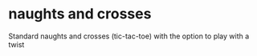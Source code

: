 # naughts and crosses
 Standard naughts and crosses (tic-tac-toe) with the option to play with a twist
